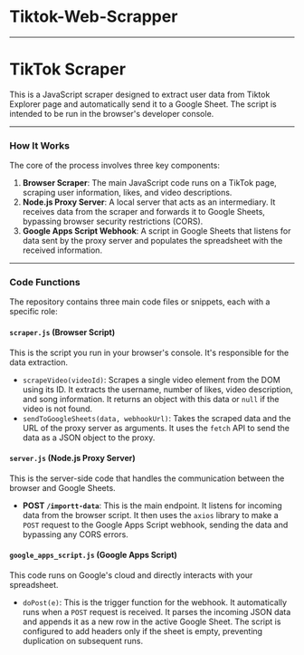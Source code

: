 # Tiktok-Web-Scrapper
---

# TikTok Scraper

This is a JavaScript scraper designed to extract user data from Tiktok Explorer page and automatically send it to a Google Sheet. The script is intended to be run in the browser's developer console.

---

### **How It Works**

The core of the process involves three key components:

1.  **Browser Scraper**: The main JavaScript code runs on a TikTok page, scraping user information, likes, and video descriptions.
2.  **Node.js Proxy Server**: A local server that acts as an intermediary. It receives data from the scraper and forwards it to Google Sheets, bypassing browser security restrictions (CORS).
3.  **Google Apps Script Webhook**: A script in Google Sheets that listens for data sent by the proxy server and populates the spreadsheet with the received information.

---

### **Code Functions**

The repository contains three main code files or snippets, each with a specific role:

#### **`scraper.js` (Browser Script)**

This is the script you run in your browser's console. It's responsible for the data extraction.

* `scrapeVideo(videoId)`: Scrapes a single video element from the DOM using its ID. It extracts the username, number of likes, video description, and song information. It returns an object with this data or `null` if the video is not found.
* `sendToGoogleSheets(data, webhookUrl)`: Takes the scraped data and the URL of the proxy server as arguments. It uses the `fetch` API to send the data as a JSON object to the proxy.

#### **`server.js` (Node.js Proxy Server)**

This is the server-side code that handles the communication between the browser and Google Sheets.

* **POST `/importt-data`**: This is the main endpoint. It listens for incoming data from the browser script. It then uses the `axios` library to make a `POST` request to the Google Apps Script webhook, sending the data and bypassing any CORS errors.

#### **`google_apps_script.js` (Google Apps Script)**

This code runs on Google's cloud and directly interacts with your spreadsheet.

* `doPost(e)`: This is the trigger function for the webhook. It automatically runs when a `POST` request is received. It parses the incoming JSON data and appends it as a new row in the active Google Sheet. The script is configured to add headers only if the sheet is empty, preventing duplication on subsequent runs.

